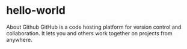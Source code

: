 # hello-world

About Github
GitHub is a code hosting platform for version control and collaboration. It lets you and others work together on projects from anywhere.
